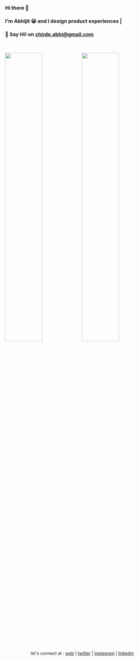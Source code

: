 ### Hi there 👋

### I'm Abhijit 😀 and I design product experiences |    
### 📧 Say Hi! on [chirde.abhi@gmail.com](mailto:chirde.abhi@gmail.com)


  
<br/>


<br> 
<div display="flex">
<img align="center" width= "49%" src= "https://github-readme-stats.vercel.app/api/top-langs/?username=abhijitchirde&layout=compact&theme=tokyonight" />
<img align="center" width="49%" src = "https://github-readme-stats.vercel.app/api?username=abhijitchirde&show_icons=true&theme=tokyonight" />
</div>
<br/>
  <div align="center">
     
let's connect at : [web](https://www.abhijitchirde.com)  |  [twitter](https://www.twitter.com/abhichirde)  |  [instagram](https://www.instagram.com/abhijitchirde/)  |  [linkedin](https://www.linkedin.com/in/abhijitchirde)
    
  </div>


<!--
**abhijitchirde/abhijitchirde** is a ✨ _special_ ✨ repository because its `README.md` (this file) appears on your GitHub profile.

Here are some ideas to get you started:

- 🔭 I’m currently working on ...
- 🌱 I’m currently learning ...
- 👯 I’m looking to collaborate on ...
- 🤔 I’m looking for help with ...
- 💬 Ask me about ...
- 📫 How to reach me: ...
- 😄 Pronouns: ...
- ⚡ Fun fact: ...
-->
